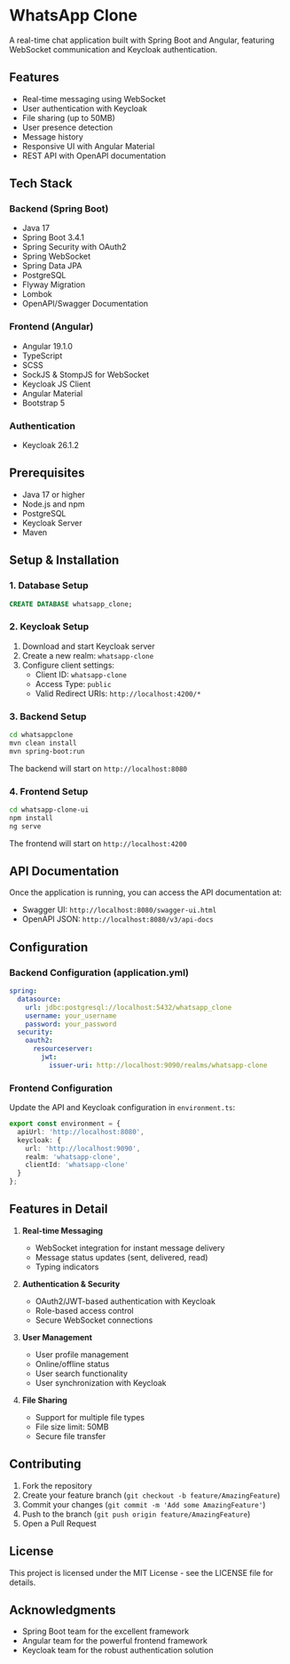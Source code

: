 # WhatsApp Clone

A real-time chat application built with Spring Boot and Angular, featuring WebSocket communication and Keycloak authentication.

## Features

- Real-time messaging using WebSocket
- User authentication with Keycloak
- File sharing (up to 50MB)
- User presence detection
- Message history
- Responsive UI with Angular Material
- REST API with OpenAPI documentation

## Tech Stack

### Backend (Spring Boot)
- Java 17
- Spring Boot 3.4.1
- Spring Security with OAuth2
- Spring WebSocket
- Spring Data JPA
- PostgreSQL
- Flyway Migration
- Lombok
- OpenAPI/Swagger Documentation

### Frontend (Angular)
- Angular 19.1.0
- TypeScript
- SCSS
- SockJS & StompJS for WebSocket
- Keycloak JS Client
- Angular Material
- Bootstrap 5

### Authentication
- Keycloak 26.1.2

## Prerequisites

- Java 17 or higher
- Node.js and npm
- PostgreSQL
- Keycloak Server
- Maven

## Setup & Installation

### 1. Database Setup
```sql
CREATE DATABASE whatsapp_clone;
```

### 2. Keycloak Setup
1. Download and start Keycloak server
2. Create a new realm: `whatsapp-clone`
3. Configure client settings:
   - Client ID: `whatsapp-clone`
   - Access Type: `public`
   - Valid Redirect URIs: `http://localhost:4200/*`

### 3. Backend Setup
```bash
cd whatsappclone
mvn clean install
mvn spring-boot:run
```
The backend will start on `http://localhost:8080`

### 4. Frontend Setup
```bash
cd whatsapp-clone-ui
npm install
ng serve
```
The frontend will start on `http://localhost:4200`

## API Documentation

Once the application is running, you can access the API documentation at:
- Swagger UI: `http://localhost:8080/swagger-ui.html`
- OpenAPI JSON: `http://localhost:8080/v3/api-docs`

## Configuration

### Backend Configuration (application.yml)
```yaml
spring:
  datasource:
    url: jdbc:postgresql://localhost:5432/whatsapp_clone
    username: your_username
    password: your_password
  security:
    oauth2:
      resourceserver:
        jwt:
          issuer-uri: http://localhost:9090/realms/whatsapp-clone
```

### Frontend Configuration
Update the API and Keycloak configuration in `environment.ts`:
```typescript
export const environment = {
  apiUrl: 'http://localhost:8080',
  keycloak: {
    url: 'http://localhost:9090',
    realm: 'whatsapp-clone',
    clientId: 'whatsapp-clone'
  }
};
```

## Features in Detail

1. **Real-time Messaging**
   - WebSocket integration for instant message delivery
   - Message status updates (sent, delivered, read)
   - Typing indicators

2. **Authentication & Security**
   - OAuth2/JWT-based authentication with Keycloak
   - Role-based access control
   - Secure WebSocket connections

3. **User Management**
   - User profile management
   - Online/offline status
   - User search functionality
   - User synchronization with Keycloak

4. **File Sharing**
   - Support for multiple file types
   - File size limit: 50MB
   - Secure file transfer

## Contributing

1. Fork the repository
2. Create your feature branch (`git checkout -b feature/AmazingFeature`)
3. Commit your changes (`git commit -m 'Add some AmazingFeature'`)
4. Push to the branch (`git push origin feature/AmazingFeature`)
5. Open a Pull Request

## License

This project is licensed under the MIT License - see the LICENSE file for details.

## Acknowledgments

- Spring Boot team for the excellent framework
- Angular team for the powerful frontend framework
- Keycloak team for the robust authentication solution